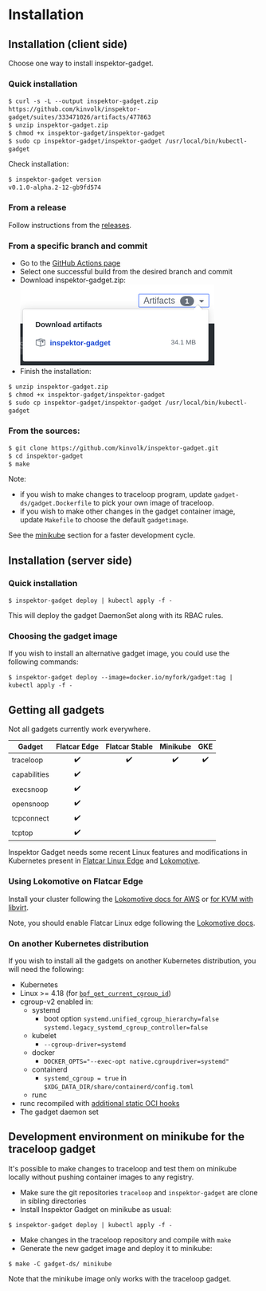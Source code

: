 # Installation

## Installation (client side)

Choose one way to install inspektor-gadget.

### Quick installation

```
$ curl -s -L --output inspektor-gadget.zip https://github.com/kinvolk/inspektor-gadget/suites/333471026/artifacts/477863
$ unzip inspektor-gadget.zip
$ chmod +x inspektor-gadget/inspektor-gadget
$ sudo cp inspektor-gadget/inspektor-gadget /usr/local/bin/kubectl-gadget
```

Check installation:

```
$ inspektor-gadget version
v0.1.0-alpha.2-12-gb9fd574
```

### From a release

Follow instructions from the [releases](https://github.com/kinvolk/inspektor-gadget/releases).

### From a specific branch and commit

* Go to the [GitHub Actions page](https://github.com/kinvolk/inspektor-gadget/actions)
* Select one successful build from the desired branch and commit
* Download inspektor-gadget.zip:
  ![Download artifacts](github-actions-download-artifacts.png)
* Finish the installation:
```
$ unzip inspektor-gadget.zip
$ chmod +x inspektor-gadget/inspektor-gadget
$ sudo cp inspektor-gadget/inspektor-gadget /usr/local/bin/kubectl-gadget
```

### From the sources:

```
$ git clone https://github.com/kinvolk/inspektor-gadget.git
$ cd inspektor-gadget
$ make
```

Note:
- if you wish to make changes to traceloop program, update `gadget-ds/gadget.Dockerfile` to pick your own image of traceloop.
- if you wish to make other changes in the gadget container image, update `Makefile` to choose the default `gadgetimage`.

See the [minikube](#Development-environment-on-minikube-for-the-traceloop-gadget) section for a faster development cycle.


## Installation (server side)

### Quick installation

```
$ inspektor-gadget deploy | kubectl apply -f -
```

This will deploy the gadget DaemonSet along with its RBAC rules.

### Choosing the gadget image

If you wish to install an alternative gadget image, you could use the following commands:

```
$ inspektor-gadget deploy --image=docker.io/myfork/gadget:tag | kubectl apply -f -
```

## Getting all gadgets

Not all gadgets currently work everywhere.

| Gadget       | Flatcar Edge | Flatcar Stable | Minikube | GKE |
|--------------|:------------:|:--------------:|:--------:|:---:|
| traceloop    |       ✔️      |        ✔️       |     ✔️    |  ✔️  |
| capabilities |       ✔️      |                |          |     |
| execsnoop    |       ✔️      |                |          |     |
| opensnoop    |       ✔️      |                |          |     |
| tcpconnect   |       ✔️      |                |          |     |
| tcptop       |       ✔️      |                |          |     |

Inspektor Gadget needs some recent Linux features and modifications in Kubernetes present in [Flatcar Linux Edge](https://kinvolk.io/blog/2019/05/introducing-the-flatcar-linux-edge-channel/) and [Lokomotive](https://kinvolk.io/blog/2019/05/driving-kubernetes-forward-with-lokomotive/).

### Using Lokomotive on Flatcar Edge

Install your cluster following the [Lokomotive docs for AWS](https://github.com/kinvolk/lokomotive-kubernetes/blob/master/docs/flatcar-linux/aws.md)
or [for KVM with libvirt](https://github.com/kinvolk/lokomotive-kubernetes/blob/master/docs/flatcar-linux/kvm-libvirt.md).

Note, you should enable Flatcar Linux edge following the [Lokomotive docs](https://github.com/kinvolk/lokomotive-kubernetes/#try-flatcar-edge).

### On another Kubernetes distribution

If you wish to install all the gadgets on another Kubernetes distribution, you will need the following:

- Kubernetes
- Linux >= 4.18 (for [`bpf_get_current_cgroup_id`](https://github.com/iovisor/bcc/blob/master/docs/kernel-versions.md))
- cgroup-v2 enabled in:
  - systemd
    - boot option `systemd.unified_cgroup_hierarchy=false systemd.legacy_systemd_cgroup_controller=false`
  - kubelet
    - `--cgroup-driver=systemd`
  - docker
    - `DOCKER_OPTS="--exec-opt native.cgroupdriver=systemd"`
  - containerd
    - `systemd_cgroup = true` in `$XDG_DATA_DIR/share/containerd/config.toml`
  - runc
- runc recompiled with [additional static OCI hooks](https://github.com/kinvolk/runc/tree/alban/static-hooks)
- The gadget daemon set

## Development environment on minikube for the traceloop gadget

It's possible to make changes to traceloop and test them on minikube locally without pushing container images to any registry.

* Make sure the git repositories `traceloop` and `inspektor-gadget` are clone in sibling directories
* Install Inspektor Gadget on minikube as usual:
```
$ inspektor-gadget deploy | kubectl apply -f -
```
* Make changes in the traceloop repository and compile with `make`
* Generate the new gadget image and deploy it to minikube:
```
$ make -C gadget-ds/ minikube
```

Note that the minikube image only works with the traceloop gadget.
